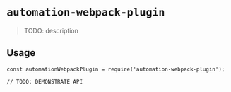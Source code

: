 # `automation-webpack-plugin`

> TODO: description

## Usage

```
const automationWebpackPlugin = require('automation-webpack-plugin');

// TODO: DEMONSTRATE API
```
